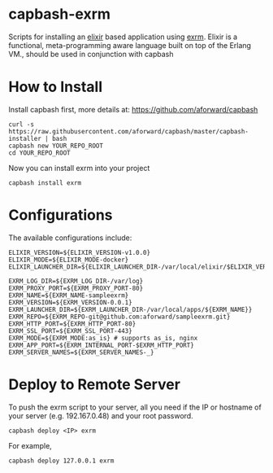 capbash-exrm
==============

Scripts for installing an [elixir](http://elixir-lang.org/) based application using [exrm](https://github.com/bitwalker/exrm).  Elixir is a functional, meta-programming aware language built on top of the Erlang VM., should be used in conjunction with capbash

# How to Install #

Install capbash first, more details at:
https://github.com/aforward/capbash

```
curl -s https://raw.githubusercontent.com/aforward/capbash/master/capbash-installer | bash
capbash new YOUR_REPO_ROOT
cd YOUR_REPO_ROOT
```

Now you can install exrm into your project

```
capbash install exrm
```

# Configurations #

The available configurations include:

```
ELIXIR_VERSION=${ELIXIR_VERSION-v1.0.0}
ELIXIR_MODE=${ELIXIR_MODE-docker}
ELIXIR_LAUNCHER_DIR=${ELIXIR_LAUNCHER_DIR-/var/local/elixir/$ELIXIR_VERSION}

EXRM_LOG_DIR=${EXRM_LOG_DIR-/var/log}
EXRM_PROXY_PORT=${EXRM_PROXY_PORT-80}
EXRM_NAME=${EXRM_NAME-sampleexrm}
EXRM_VERSION=${EXRM_VERSION-0.0.1}
EXRM_LAUNCHER_DIR=${EXRM_LAUNCHER_DIR-/var/local/apps/${EXRM_NAME}}
EXRM_REPO=${EXRM_REPO-git@github.com:aforward/sampleexrm.git}
EXRM_HTTP_PORT=${EXRM_HTTP_PORT-80}
EXRM_SSL_PORT=${EXRM_SSL_PORT-443}
EXRM_MODE=${EXRM_MODE:as_is} # supports as_is, nginx
EXRM_APP_PORT=${EXRM_INTERNAL_PORT-$EXRM_HTTP_PORT}
EXRM_SERVER_NAMES=${EXRM_SERVER_NAMES-_}
```

# Deploy to Remote Server #

To push the exrm script to your server, all you need if the IP or hostname of your server (e.g. 192.167.0.48) and your root password.

```
capbash deploy <IP> exrm
```

For example,

```
capbash deploy 127.0.0.1 exrm
```
